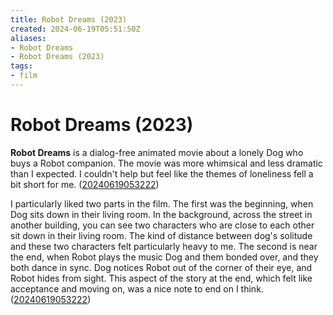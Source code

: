 ```yaml
---
title: Robot Dreams (2023)
created: 2024-06-19T05:51:50Z
aliases:
- Robot Dreams
- Robot Dreams (2023)
tags:
- film
---
```


# Robot Dreams (2023)

**Robot Dreams** is a dialog-free animated movie about a lonely Dog who buys a Robot companion. The movie was more whimsical and less dramatic than I expected. I couldn't help but feel like the themes of loneliness fell a bit short for me. ([20240619053222](../entries/20240619053222.md))

I particularly liked two parts in the film. The first was the beginning, when Dog sits down in their living room. In the background, across the street in another building, you can see two characters who are close to each other sit down in their living room. The kind of distance between dog's solitude and these two characters felt particularly heavy to me. The second is near the end, when Robot plays the music Dog and them bonded over, and they both dance in sync. Dog notices Robot out of the corner of their eye, and Robot hides from sight. This aspect of the story at the end, which felt like acceptance and moving on, was a nice note to end on I think. ([20240619053222](../entries/20240619053222.md))
